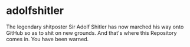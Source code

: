 # adolfshitler
The legendary shitposter Sir Adolf Shitler has now marched his way onto GitHub so as to shit on new grounds. And that's where this Repository comes in. You have been warned.
